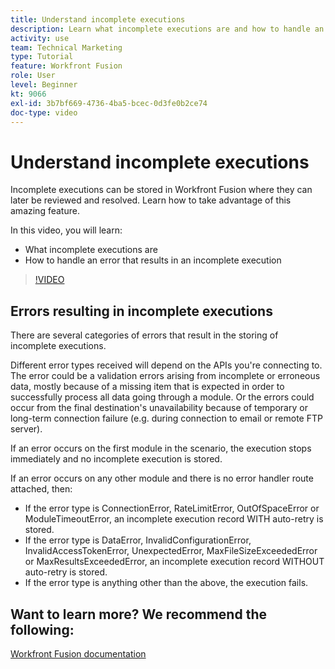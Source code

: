 ```yaml
---
title: Understand incomplete executions
description: Learn what incomplete executions are and how to handle an error that results in an incomplete execution in [!DNL Adobe Workfront Fusion].
activity: use
team: Technical Marketing
type: Tutorial
feature: Workfront Fusion
role: User
level: Beginner
kt: 9066
exl-id: 3b7bf669-4736-4ba5-bcec-0d3fe0b2ce74
doc-type: video
---
```

# Understand incomplete executions

Incomplete executions can be stored in Workfront Fusion where they can later be reviewed and resolved. Learn how to take advantage of this amazing feature.

In this video, you will learn:

* What incomplete executions are
* How to handle an error that results in an incomplete execution

>[!VIDEO](https://video.tv.adobe.com/v/335307/?quality=12)

## Errors resulting in incomplete executions

There are several categories of errors that result in the storing of incomplete executions.

Different error types received will depend on the APIs you're connecting to. The error could be a validation errors arising from incomplete or erroneous data, mostly because of a missing item that is expected in order to successfully process all data going through a module. Or the errors could occur from the final destination's unavailability because of temporary or long-term connection failure (e.g. during connection to email or remote FTP server).

If an error occurs on the first module in the scenario, the execution stops immediately and no incomplete execution is stored.

If an error occurs on any other module and there is no error handler route attached, then:

* If the error type is ConnectionError, RateLimitError, OutOfSpaceError or ModuleTimeoutError, an incomplete execution record WITH auto-retry is stored.
* If the error type is DataError, InvalidConfigurationError, InvalidAccessTokenError, UnexpectedError, MaxFileSizeExceededError or MaxResultsExceededError, an incomplete execution record WITHOUT auto-retry is stored.
* If the error type is anything other than the above, the execution fails.

## Want to learn more? We recommend the following:

[Workfront Fusion documentation](https://experienceleague.adobe.com/docs/workfront/using/adobe-workfront-fusion/workfront-fusion-2.html?lang=en)
